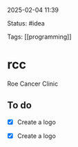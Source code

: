 2025-02-04 11:39

Status: #idea

Tags: [[programming]]

# rcc

Roe Cancer Clinic

## To do
- [x] Create a logo
- [x] Create a logo









